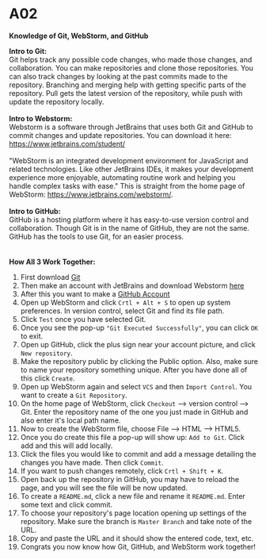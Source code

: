 # A02

**Knowledge of Git, WebStorm, and GitHub** <br>

**Intro to Git:** <br>
Git helps track any possible code changes, who made those changes, and collaboration. You can make repositories and clone those repositories. You can also track changes by looking at the past commits made to the repository. Branching and merging help with getting specific parts of the repository. Pull gets the latest version of the repository, while push with update the repository locally.<br>
<br>
**Intro to Webstorm:** <br>
Webstorm is a software through JetBrains that uses both Git and GitHub to commit changes and update repositories. You can download it here: https://www.jetbrains.com/student/
<br><br>
"WebStorm is an integrated development environment for JavaScript and related technologies. Like other JetBrains IDEs, it makes your development experience more enjoyable, automating routine work and helping you handle complex tasks with ease." This is straight from the home page of WebStorm: https://www.jetbrains.com/webstorm/. <br><br>
**Intro to GitHub:** <br>
GitHub is a hosting platform where it has easy-to-use version control and collaboration. Though Git is in the name of GitHub, they are not the same. GitHub has the tools to use Git, for an easier process.<br><br><br>
**How All 3 Work Together:** <br>
1. First download [Git](https://git-scm.com/downloads)
2. Then make an account with JetBrains and download Webstorm [here](https://www.jetbrains.com/webstorm/)
3. After this you want to make a [GitHub Account](https://github.com/)
4. Open up WebStorm and click `Crtl + Alt + S` to open up system preferences. In version control, select Git and find its file path.
5. Click `Test` once you have selected Git.
6. Once you see the pop-up `"Git Executed Successfully"`, you can click `OK` to exit.
7. Open up GitHub, click the plus sign near your account picture, and click `New repository`.
8. Make the repository public by clicking the Public option. Also, make sure to name your repository something unique. After you have done all of this click `Create`.
9. Open up WebStorm again and select `VCS` and then `Import Control`. You want to create a `Git Repository`.
10. On the home page of WebStorm, click `Checkout` --> version control --> Git. Enter the repository name of the one you just made in GitHub and also enter it's local path name.
11. Now to create the WebStorm file, choose File --> HTML --> HTML5.
12. Once you do create this file a pop-up will show up: `Add to Git`. Click add and this will add locally.
13. Click the files you would like to commit and add a message detailing the changes you have made. Then click `Commit`.
14. If you want to push changes remotely, click `Crtl + Shift + K`.
15. Open back up the repository in GitHub, you may have to reload the page, and you will see the file will be now updated.
16. To create a `README.md`, click a new file and rename it `README.md`. Enter some text and click commit.
17. To choose your repository's page location opening up settings of the repository. Make sure the branch is `Master Branch` and take note of the URL.
18. Copy and paste the URL and it should show the entered code, text, etc.
19. Congrats you now know how Git, GitHub, and WebStorm work together!

